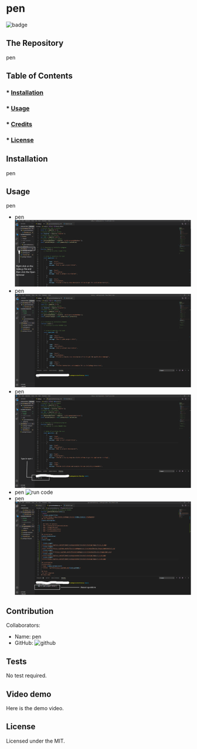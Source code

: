 
  # pen
  ![badge](https://img.shields.io/badge/License-MIT-brightgreen)
 ## The Repository
 pen
 
   ## Table of Contents
   ### * [Installation](#installation)
   ### * [Usage](#usage)
   ### * [Credits](#credits)
   ### * [License](#license)
 
 ## Installation
 pen
 ## Usage
 pen

 * pen
 ![index](https://github.com/Koffidanh/readmegenerator/blob/main/Develop/images/index_js.png)
 * pen
 ![open terminal](https://github.com/Koffidanh/readmegenerator/blob/main/Develop/images/openterminal.png)
 * pen
 ![install inquirer](https://github.com/Koffidanh/readmegenerator/blob/main/Develop/images/npmi.png)
 * pen
 ![run code](https://github.com/Koffidanh/readmegenerator/tree/blob/Develop/images/runcode.png)
 * pen
 ![answer questions](https://github.com/Koffidanh/readmegenerator/blob/main/Develop/images/questions.png)

 ## Contribution
 Collaborators: 
 * Name: pen
 * GitHub: ![github](https://github.com/pen)

 ## Tests
  No test required.
## Video demo
Here is the demo video.
 ## License
 Licensed under the MIT.
  
